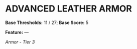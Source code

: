 # ADVANCED LEATHER ARMOR

**Base Thresholds:** 11 / 27; **Base Score:** 5

**Feature:** —

*Armor - Tier 3*
